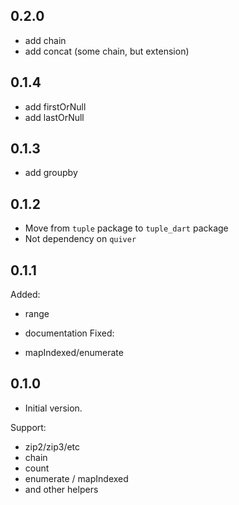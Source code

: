## 0.2.0

- add chain
- add concat (some chain, but extension)

## 0.1.4

- add firstOrNull
- add lastOrNull

## 0.1.3

- add groupby

## 0.1.2

- Move from `tuple` package to `tuple_dart` package
- Not dependency on `quiver`

## 0.1.1

Added: 
- range

- documentation
Fixed:
- mapIndexed/enumerate

## 0.1.0

- Initial version.

Support:
* zip2/zip3/etc
* chain
* count
* enumerate / mapIndexed
* and other helpers
